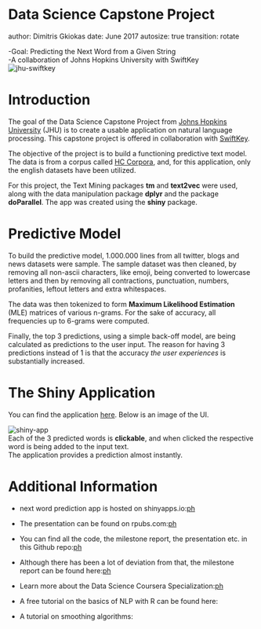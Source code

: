 Data Science Capstone Project
========================================================
author: Dimitris Gkiokas
date: June 2017
autosize: true
transition: rotate

-Goal: Predicting the Next Word from a Given String  
-A collaboration of Johns Hopkins University with SwiftKey  
![jhu-swiftkey](jhuswiftkey.png)

Introduction
========================================================

The goal of the Data Science Capstone Project from [Johns Hopkins University](https://www.jhsph.edu/) (JHU) is
to create a usable application on natural language processing. This capstone project
is offered in collaboration with [SwiftKey](https://swiftkey.com/en).

The objective of the project is to build a functioning predictive text model. 
The data is from a corpus called 
[HC Corpora](https://web-beta.archive.org/web/20160930083655/http://www.corpora.heliohost.org/aboutcorpus.html), and,
for this application, only the english datasets have been utilized.

For this project, the Text Mining packages **tm** and **text2vec** were used, along with the data manipulation
package **dplyr** and the package **doParallel**. The app was created using the **shiny** package.


Predictive Model
========================================================

To build the predictive model, 1.000.000 lines from all twitter, blogs and news datasets were sample. The sample
dataset was then cleaned, by removing all non-ascii characters, like emoji, being converted to lowercase letters and then
by removing all contractions, punctuation, numbers, profanities, leftout letters and extra whitespaces.

The data was then tokenized to form **Maximum Likelihood Estimation** (MLE) matrices of various n-grams. For the sake of accuracy, all frequencies up to 6-grams were computed.

Finally, the top 3 predictions, using a simple back-off model, are being calculated as predictions to the user input. The reason for having 3 predictions instead of 1 is that the accuracy *the user experiences* is substantially increased.


The Shiny Application
========================================================

You can find the application [here](). Below is an image of the UI.

![shiny-app](app_ss.png)  
Each of the 3 predicted words is **clickable**, and when clicked the respective word is being added to the input text.  
The application provides a prediction almost instantly.

Additional Information
========================================================

- next word prediction app is hosted on shinyapps.io:[ph]()  
- The presentation can be found on rpubs.com:[ph]()  
- You can find all the code, the milestone report, the presentation etc. in this Github repo:[ph]()  
- Although there has been a lot of deviation from that, the milestone report can be found here:[ph]()  
- Learn more about the Data Science Coursera Specialization:[ph]()  

- A free tutorial on the basics of NLP with R can be found here:[](https://www.datacamp.com/courses/intro-to-text-mining-bag-of-words)
- A tutorial on smoothing algorithms: [](https://nlp.stanford.edu/~wcmac/papers/20050421-smoothing-tutorial.pdf)
